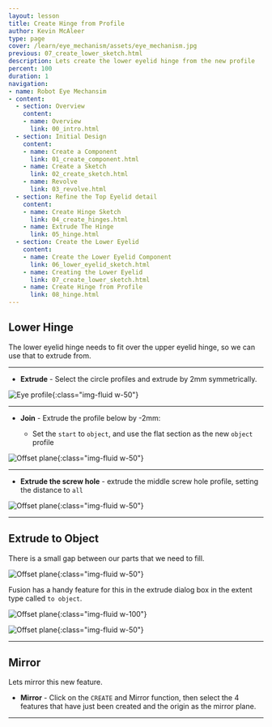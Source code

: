 ```yaml
---
layout: lesson
title: Create Hinge from Profile
author: Kevin McAleer
type: page
cover: /learn/eye_mechanism/assets/eye_mechanism.jpg
previous: 07_create_lower_sketch.html
description: Lets create the lower eyelid hinge from the new profile
percent: 100
duration: 1
navigation:
- name: Robot Eye Mechansim
- content:
  - section: Overview
    content:
    - name: Overview
      link: 00_intro.html
  - section: Initial Design
    content:
    - name: Create a Component
      link: 01_create_component.html
    - name: Create a Sketch
      link: 02_create_sketch.html
    - name: Revolve
      link: 03_revolve.html
  - section: Refine the Top Eyelid detail
    content:
    - name: Create Hinge Sketch
      link: 04_create_hinges.html
    - name: Extrude The Hinge
      link: 05_hinge.html
  - section: Create the Lower Eyelid
    content:
    - name: Create the Lower Eyelid Component
      link: 06_lower_eyelid_sketch.html
    - name: Creating the Lower Eyelid
      link: 07_create_lower_sketch.html
    - name: Create Hinge from Profile
      link: 08_hinge.html
---
```



## Lower Hinge

The lower eyelid hinge needs to fit over the upper eyelid hinge, so we can use that to extrude from.

---

* **Extrude** - Select the circle profiles and extrude by 2mm symmetrically.

![Eye profile](assets/eye52.jpg){:class="img-fluid w-50"}

---

* **Join** - Extrude the profile below by -2mm:
  
  * Set the `start` to `object`, and use the flat section as the new `object` profile

![Offset plane](assets/eye53.jpg){:class="img-fluid w-50"}

---

* **Extrude the screw hole** - extrude the middle screw hole profile, setting the distance to `all`

![Offset plane](assets/eye54.jpg){:class="img-fluid w-50"}

---

## Extrude to Object

There is a small gap between our parts that we need to fill.

![Offset plane](assets/eye55.jpg){:class="img-fluid w-50"}

Fusion has a handy feature for this in the extrude dialog box in the extent type called `to object`.

![Offset plane](assets/eye56.jpg){:class="img-fluid w-100"}

![Offset plane](assets/eye57.jpg){:class="img-fluid w-50"}

---

## Mirror

Lets mirror this new feature.

* **Mirror** - Click on the `CREATE` and Mirror function, then select the 4 features that have just been created and the origin as the mirror plane.

---
